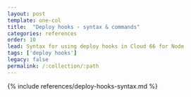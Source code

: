 ```yaml
---
layout: post
template: one-col
title:  "Deploy hooks - syntax & commands"
categories: references
order: 10
lead: Syntax for using deploy hooks in Cloud 66 for Node 
tags: ['deploy hooks']
legacy: false
permalink: /:collection/:path
---
```


{% include references/deploy-hooks-syntax.md %}